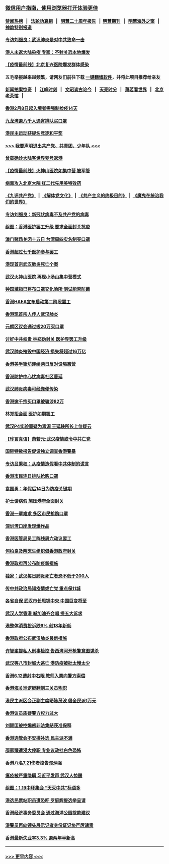 ### [微信用户指南，使用浏览器打开体验更佳](https://github.com/gfw-breaker/banned-news1/blob/master/indexes/wechat-guide.md?t=0)
#### [禁闻热榜](热点新闻.md?t=0)  &nbsp;&nbsp;|&nbsp;&nbsp; [法轮功真相](https://github.com/gfw-breaker/truth/blob/master/README.md?t=0) &nbsp;&nbsp;|&nbsp;&nbsp; [明慧二十周年报告](https://github.com/gfw-breaker/mh-reports/blob/master/README.md?t=0) &nbsp;&nbsp;|&nbsp;&nbsp;[明慧期刊](https://github.com/gfw-breaker/mh-qikan) &nbsp;&nbsp;|&nbsp;&nbsp; [明慧海外之窗](https://github.com/gfw-breaker/mh-news/blob/master/README.md?t=0) &nbsp;&nbsp;|&nbsp;&nbsp; [神韵特别报道](https://github.com/gfw-breaker/mh-news/blob/master/shenyun.md?t=0)
#### [专访刘细良：武汉肺炎是对中共致命一击](../pages/nsc415/n11849934.md?t=02070701) 
#### [港人未返大陆染疫 专家：不封关恐本地爆发](../pages/nsc415/n11848021.md?t=02070701) 
#### [【疫情最前线】北京复兴医院爆发群体感染](../pages/nsc415/n11847626.md?t=02070701) 
#### 五毛举报越来越频繁，请网友们前往下载 [一键翻墙软件](https://github.com/gfw-breaker/ssr-accounts)，并将此项目推荐给亲友
#### [新闻拍案惊奇](https://github.com/gfw-breaker/banned-news1/blob/master/pages/link4.md) &nbsp;&nbsp;|&nbsp;&nbsp; [江峰时刻](https://github.com/gfw-breaker/banned-news1/blob/master/pages/link4.md) &nbsp;&nbsp;|&nbsp;&nbsp; [文昭谈古论今](https://github.com/gfw-breaker/banned-news1/blob/master/pages/link4.md) &nbsp;&nbsp;|&nbsp;&nbsp; [天亮时分](https://github.com/gfw-breaker/banned-news1/blob/master/pages/link4.md) &nbsp;&nbsp;|&nbsp;&nbsp; [萧茗看世界](https://github.com/gfw-breaker/banned-news1/blob/master/pages/link4.md) &nbsp;&nbsp;|&nbsp;&nbsp; [北京老茶馆](https://github.com/gfw-breaker/banned-news1/blob/master/pages/link4.md) &nbsp;&nbsp;|&nbsp;&nbsp; 
#### [香港2月8日起入境者需强制检疫14天](../pages/nsc415/n11847658.md?t=02070701) 
#### [九龙湾逾八千人通宵排队买口罩](../pages/nsc415/n11847647.md?t=02070701) 
#### [港民主运动获提名竞逐和平奖](../pages/nsc415/n11847633.md?t=02070701) 
#### [>>> 我要声明退出共产党、共青团、少年队 <<<](https://github.com/begood0513/goodnews/blob/master/quit/letter.md) 
#### [曾载确诊大陆客世界梦号返港](../pages/nsc415/n11847608.md?t=02070701) 
#### [【疫情最前线】火神山医院如集中营 被军管](../pages/nsc415/n11847524.md?t=02070701) 
#### [病毒攻入北京大院 红二代先用美特效药](../pages/nsc415/n11847427.md?t=02070701) 
#### [《九评共产党》](https://github.com/begood0513/9ping.md/blob/master/README.md) &nbsp;|&nbsp; [《解体党文化》](../../../../jtdwh.md/blob/master/README.md)  &nbsp;|&nbsp; [《共产主义的终极目的》](../../../../gczydzjmd.md/blob/master/README.md) &nbsp;|&nbsp; [《魔鬼在统治我们的世界》](../../../../mgztzwmdsj.md/blob/master/README.md) 
#### [专访刘细良：新冠状病毒不及共产党的病毒](../pages/nsc415/n11847164.md?t=02070701) 
#### [组图：香港医护罢工升级 要求全面封关抗疫](../pages/nsc415/n11844107.md?t=02070701) 
#### [澳门赌场关闭十五日 台湾周四实名制买口罩](../pages/nsc415/n11845083.md?t=02070701) 
#### [香港超过七千医护参与罢工](../pages/nsc415/n11845051.md?t=02070701) 
#### [港现首宗武汉肺炎死亡个案](../pages/nsc415/n11844998.md?t=02070701) 
#### [武汉火神山医院 再现小汤山集中营模式](../pages/nsc415/n11844763.md?t=02070701) 
#### [钟国斌指已将布口罩交化验所 测试能否防菌](../pages/nsc415/n11842783.md?t=02070701) 
#### [香港HAEA宣布启动第二阶段罢工](../pages/nsc415/n11842723.md?t=02070701) 
#### [香港现首宗人传人武汉肺炎](../pages/nsc415/n11842766.md?t=02070701) 
#### [元朗区议会通过拨20万买口罩](../pages/nsc415/n11842754.md?t=02070701) 
#### [讨好中共权贵 林郑伪封关 医护界罢工升级](../pages/nsc415/n11842359.md?t=02070701) 
#### [武汉肺炎摧毁中国经济 损失将超过16万亿](../pages/nsc415/n11839723.md?t=02070701) 
#### [香港美孚街坊连续两日反对设隔离营](../pages/nsc415/n11839962.md?t=02070701) 
#### [香港防护中心忧病毒社区蔓延](../pages/nsc415/n11839933.md?t=02070701) 
#### [武汉肺炎病毒可经粪便传染](../pages/nsc415/n11839939.md?t=02070701) 
#### [香港逾千宗买口罩被骗涉82万](../pages/nsc415/n11839914.md?t=02070701) 
#### [林郑拒会面 医护如期罢工](../pages/nsc415/n11839892.md?t=02070701) 
#### [武汉P4实验室疑为毒源 王延轶所长上位疑云](../pages/nsc415/n11835543.md?t=02070701) 
#### [【珍言真语】萧若元:武汉疫情或令中共亡党](../pages/nsc415/n11829394.md?t=02070701) 
#### [国际特赦报告促设独立调查香港警暴](../pages/nsc415/n11833845.md?t=02070701) 
#### [专访吕秉权：从疫情造假看中共体制的谎言](../pages/nsc415/n11833813.md?t=02070701) 
#### [香港市民连日排队抢购口罩](../pages/nsc415/n11833794.md?t=02070701) 
#### [袁国勇：年假后14日为防疫关键期](../pages/nsc415/n11831088.md?t=02070701) 
#### [护士请病假 施压港府全面封关](../pages/nsc415/n11831030.md?t=02070701) 
#### [香港一罩难求 多区市民抢购口罩](../pages/nsc415/n11831002.md?t=02070701) 
#### [深圳湾口岸发现爆炸品](../pages/nsc415/n11828802.md?t=02070701) 
#### [香港医管局员工阵线周六动议罢工](../pages/nsc415/n11828762.md?t=02070701) 
#### [何柏良及两医生组织倡香港政府封关](../pages/nsc415/n11828749.md?t=02070701) 
#### [香港政府再公布防疫新措施](../pages/nsc415/n11828716.md?t=02070701) 
#### [独家：武汉每日肺炎死亡者恐不低于200人](../pages/nsc415/n11828240.md?t=02070701) 
#### [传中共政治局知疫情或亡党 重点保11城](../pages/nsc415/n11828145.md?t=02070701) 
#### [各省自保 武汉市长甩锅中央 中国巨变将至](../pages/nsc415/n11828021.md?t=02070701) 
#### [武汉人学香港 喊加油齐合唱 提五大诉求](../pages/nsc415/n11827046.md?t=02070701) 
#### [港整体消费投诉跌6% 创18年新低](../pages/nsc415/n11817280.md?t=02070701) 
#### [香港政府公布武汉肺炎最新措施](../pages/nsc415/n11817152.md?t=02070701) 
#### [许智峯提私人刑事检控 告西湾河开枪警意图谋杀](../pages/nsc415/n11817132.md?t=02070701) 
#### [武汉等八市封城大逃亡 港防疫被批太慢太少](../pages/nsc415/n11817058.md?t=02070701) 
#### [香港6.12遭射中右眼 教师入禀向警方索偿](../pages/nsc415/n11814678.md?t=02070701) 
#### [香港海关巡逻艇翻侧三关员殉职](../pages/nsc415/n11814604.md?t=02070701) 
#### [港民主派区会正副主席晤陈茂波 倡全民派1万元](../pages/nsc415/n11814582.md?t=02070701) 
#### [香港议员质疑警方权力过大](../pages/nsc415/n11814560.md?t=02070701) 
#### [刘颕匡被控煽惑非法集结获准保释](../pages/nsc415/n11811727.md?t=02070701) 
#### [香港选管会不安排补选 民主派不满](../pages/nsc415/n11811691.md?t=02070701) 
#### [邵家臻遭浸大停职 专业议政批白色恐怖](../pages/nsc415/n11811670.md?t=02070701) 
#### [香港八名7.21伤者控告邓炳强](../pages/nsc415/n11811623.md?t=02070701) 
#### [瘟疫被严重隐瞒 习近平发声 武汉人惊醒](../pages/nsc415/n11811186.md?t=02070701) 
#### [组图：1.19中环集会 “天灭中共”标语多](../pages/nsc415/n11809514.md?t=02070701) 
#### [港选民票站职员遭恐吓 罗庭辉提选举呈请](../pages/nsc415/n11808914.md?t=02070701) 
#### [香港经济事务委员会 通过海洋公园拨款建议](../pages/nsc415/n11808906.md?t=02070701) 
#### [港警员再向镜头展示记者身份证记协严厉谴责](../pages/nsc415/n11808888.md?t=02070701) 
#### [香港最新失业率3.3% 逾两年半新高](../pages/nsc415/n11808887.md?t=02070701) 

----
#### [ >>> 更早内容 <<< ](../indexes/nsc415-earlier.md)
